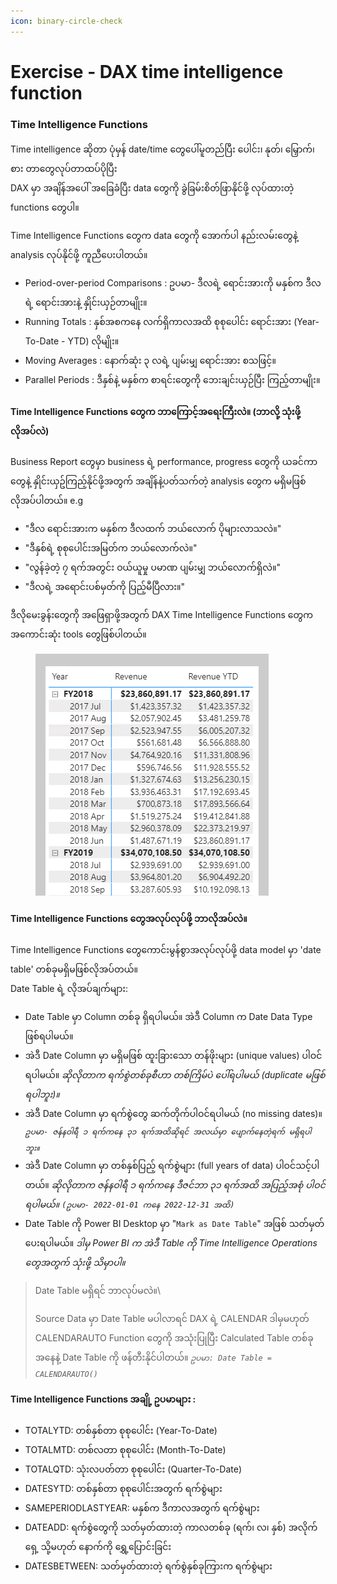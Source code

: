 ```yaml
---
icon: binary-circle-check
---
```


# Exercise - DAX time intelligence function

### Time Intelligence Functions

Time intelligence ဆိုတာ ပုံမှန် date/time တွေပေါ်မူတည်ပြီး ပေါင်း၊ နုတ်၊ မြှောက်၊ စား တာတွေလုပ်တာထပ်ပိုပြီး
\
DAX မှာ အချိန်အပေါ် အခြေခံပြီး data တွေကို ခွဲခြမ်းစိတ်ဖြာနိုင်ဖို့ လုပ်ထားတဲ့ functions တွေပါ။

Time Intelligence Functions တွေက data တွေကို အောက်ပါ နည်းလမ်းတွေနဲ့ analysis လုပ်နိုင်ဖို့ ကူညီပေးပါတယ်။

* Period-over-period Comparisons : ဥပမာ- ဒီလရဲ့ ရောင်းအားကို မနှစ်က ဒီလရဲ့ ရောင်းအားနဲ့ နှိုင်းယှဉ်တာမျိုး။
* Running Totals : နှစ်အစကနေ လက်ရှိကာလအထိ စုစုပေါင်း ရောင်းအား (Year-To-Date - YTD) လိုမျိုး။
* Moving Averages : နောက်ဆုံး ၃ လရဲ့ ပျမ်းမျှ ရောင်းအား စသဖြင့်။
* Parallel Periods : ဒီနှစ်နဲ့ မနှစ်က စာရင်းတွေကို ဘေးချင်းယှဉ်ပြီး ကြည့်တာမျိုး။

#### Time Intelligence Functions တွေက ဘာကြောင့်အရေးကြီးလဲ။ (ဘာလို့ သုံးဖို့လိုအပ်လဲ)

Business Report တွေမှာ business ရဲ့ performance, progress တွေကို ယခင်ကာတွေနဲ့ နှိုင်းယှဥ်ကြည့်နိုင်ဖို့အတွက် အချိန်နဲ့ပတ်သက်တဲ့ analysis တွေက မရှိမဖြစ်လိုအပ်ပါတယ်။ e.g

* "ဒီလ ရောင်းအားက မနှစ်က ဒီလထက် ဘယ်လောက် ပိုများလာသလဲ။"
* "ဒီနှစ်ရဲ့ စုစုပေါင်းအမြတ်က ဘယ်လောက်လဲ။"
* "လွန်ခဲ့တဲ့ ၇ ရက်အတွင်း ဝယ်ယူမှု ပမာဏ ပျမ်းမျှ ဘယ်လောက်ရှိလဲ။"
* "ဒီလရဲ့ အရောင်းပစ်မှတ်ကို ပြည့်မီပြီလား။"

ဒီလိုမေးခွန်းတွေကို အဖြေရှာဖို့အတွက် DAX Time Intelligence Functions တွေက အကောင်းဆုံး tools တွေဖြစ်ပါတယ်။

<figure><img src=".gitbook/assets/image.png" alt=""><figcaption></figcaption></figure>

#### Time Intelligence Functions တွေအလုပ်လုပ်ဖို့ ဘာလိုအပ်လဲ။

Time Intelligence Functions တွေကောင်းမွန်စွာအလုပ်လုပ်ဖို့ data model မှာ 'date table' တစ်ခုမရှိမဖြစ်လိုအပ်တယ်။
\
Date Table ရဲ့ လိုအပ်ချက်များ:

* Date Table မှာ Column တစ်ခု ရှိရပါမယ်။ အဲဒီ Column က Date Data Type ဖြစ်ရပါမယ်။
* အဲဒီ Date Column မှာ မရှိမဖြစ် ထူးခြားသော တန်ဖိုးများ (unique values) ပါဝင်ရပါမယ်။ _ဆိုလိုတာက ရက်စွဲတစ်ခုစီဟာ တစ်ကြိမ်ပဲ ပေါ်ရပါမယ် (duplicate မဖြစ်ရပါဘူး)။_
* အဲဒီ Date Column မှာ ရက်စွဲတွေ ဆက်တိုက်ပါဝင်ရပါမယ် (no missing dates)။ _`ဥပမာ- ဇန်နဝါရီ ၁ ရက်ကနေ ၃၁ ရက်အထိဆိုရင် အလယ်မှာ ပျောက်နေတဲ့ရက် မရှိရပါဘူး။`_
* အဲဒီ Date Column မှာ တစ်နှစ်ပြည့် ရက်စွဲများ (full years of data) ပါဝင်သင့်ပါတယ်။ _ဆိုလိုတာက ဇန်နဝါရီ ၁ ရက်ကနေ ဒီဇင်ဘာ ၃၁ ရက်အထိ အပြည့်အစုံ ပါဝင်ရပါမယ်။ `(ဥပမာ- 2022-01-01 ကနေ 2022-12-31 အထိ)`_
* Date Table ကို Power BI Desktop မှာ "`Mark as Date Table`" အဖြစ် သတ်မှတ်ပေးရပါမယ်။ _ဒါမှ Power BI က အဲဒီ Table ကို Time Intelligence Operations တွေအတွက် သုံးဖို့ သိမှာပါ။_

> Date Table မရှိရင် ဘာလုပ်မလဲ။\
>
>
> Source Data မှာ Date Table မပါလာရင် DAX ရဲ့ CALENDAR ဒါမှမဟုတ် CALENDARAUTO Function တွေကို အသုံးပြုပြီး Calculated Table တစ်ခုအနေနဲ့ Date Table ကို ဖန်တီးနိုင်ပါတယ်။ _`ဥပမာ: Date Table = CALENDARAUTO()`_

#### &#x20;Time Intelligence Functions အချို့ ဥပမာများ :

* TOTALYTD: တစ်နှစ်တာ စုစုပေါင်း (Year-To-Date)
* TOTALMTD: တစ်လတာ စုစုပေါင်း (Month-To-Date)
* TOTALQTD: သုံးလပတ်တာ စုစုပေါင်း (Quarter-To-Date)
* DATESYTD: တစ်နှစ်တာ စုစုပေါင်းအတွက် ရက်စွဲများ
* SAMEPERIODLASTYEAR: မနှစ်က ဒီကာလအတွက် ရက်စွဲများ
* DATEADD: ရက်စွဲတွေကို သတ်မှတ်ထားတဲ့ ကာလတစ်ခု (ရက်၊ လ၊ နှစ်) အလိုက် ရှေ့ သို့မဟုတ် နောက်ကို ရွှေ့ပြောင်းခြင်း
* DATESBETWEEN: သတ်မှတ်ထားတဲ့ ရက်စွဲနှစ်ခုကြားက ရက်စွဲများ
